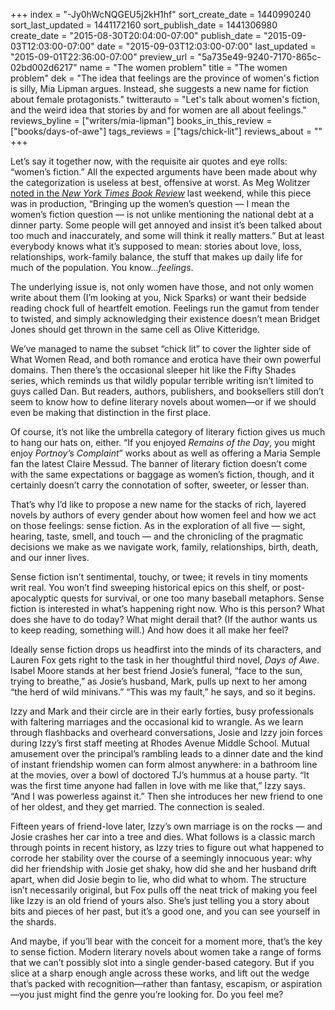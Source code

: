 +++
index = "-Jy0hWcNQGEU5j2kH1hf"
sort_create_date = 1440990240
sort_last_updated = 1441172160
sort_publish_date = 1441306980
create_date = "2015-08-30T20:04:00-07:00"
publish_date = "2015-09-03T12:03:00-07:00"
date = "2015-09-03T12:03:00-07:00"
last_updated = "2015-09-01T22:36:00-07:00"
preview_url = "5a735e49-9240-7170-865c-02bd002d6217"
name = "The women problem"
title = "The women problem"
dek = "The idea that feelings are the province of women's fiction is silly, Mia Lipman argues. Instead, she suggests a new name for fiction about female protagonists."
twitterauto = "Let's talk about women's fiction, and the weird idea that stories by and for women are all about feelings."
reviews_byline = ["writers/mia-lipman"]
books_in_this_review = ["books/days-of-awe"]
tags_reviews = ["tags/chick-lit"]
reviews_about = ""
+++

Let’s say it together now, with the requisite air quotes and eye rolls: “women’s fiction.” All the expected arguments have been made about why the categorization is useless at best, offensive at worst. As Meg Wolitzer [noted in the *New York Times Book Review*](www.nytimes.com/2012/04/01/books/review/on-the-rules-of-literary-fiction-for-men-and-women.html) last weekend, while this piece was in production, “Bringing up the women’s question — I mean the women’s fiction question — is not unlike mentioning the national debt at a dinner party. Some people will get annoyed and insist it’s been talked about too much and inaccurately, and some will think it really matters.” But at least everybody knows what it’s supposed to mean: stories about love, loss, relationships, work-family balance, the stuff that makes up daily life for much of the population. You know…*feelings*.

The underlying issue is, not only women have those, and not only women write about them (I’m looking at you, Nick Sparks) or want their bedside reading chock full of heartfelt emotion. Feelings run the gamut from tender to twisted, and simply acknowledging their existence doesn’t mean Bridget Jones should get thrown in the same cell as Olive Kitteridge. 

We’ve managed to name the subset “chick lit” to cover the lighter side of What Women Read, and both romance and erotica have their own powerful domains. Then there’s the occasional sleeper hit like the Fifty Shades series, which reminds us that wildly popular terrible writing isn’t limited to guys called Dan. But readers, authors, publishers, and booksellers still don’t seem to know how to define literary novels about women—or if we should even be making that distinction in the first place.

Of course, it’s not like the umbrella category of literary fiction gives us much to hang our hats on, either. “If you enjoyed *Remains of the Day*, you might enjoy *Portnoy’s Complaint*” works about as well as offering a Maria Semple fan the latest Claire Messud. The banner of literary fiction doesn’t come with the same expectations or baggage as women’s fiction, though, and it certainly doesn’t carry the connotation of softer, sweeter, or lesser than.

That’s why I’d like to propose a new name for the stacks of rich, layered novels by authors of every gender about how women feel and how we act on those feelings: sense fiction. As in the exploration of all five — sight, hearing, taste, smell, and touch — and the chronicling of the pragmatic decisions we make as we navigate work, family, relationships, birth, death, and our inner lives. 

Sense fiction isn’t sentimental, touchy, or twee; it revels in tiny moments writ real. You won’t find sweeping historical epics on this shelf, or post-apocalyptic quests for survival, or one too many baseball metaphors. Sense fiction is interested in what’s happening right now. Who is this person? What does she have to do today? What might derail that? (If the author wants us to keep reading, something will.) And how does it all make her feel?

Ideally sense fiction drops us headfirst into the minds of its characters, and Lauren Fox gets right to the task in her thoughtful third novel, *Days of Awe*. Isabel Moore stands at her best friend Josie’s funeral, “face to the sun, trying to breathe,” as Josie’s husband, Mark, pulls up next to her among “the herd of wild minivans.” “This was my fault,” he says, and so it begins. 

Izzy and Mark and their circle are in their early forties, busy professionals with faltering marriages and the occasional kid to wrangle. As we learn through flashbacks and overheard conversations, Josie and Izzy join forces during Izzy’s first staff meeting at Rhodes Avenue Middle School. Mutual amusement over the principal’s rambling leads to a dinner date and the kind of instant friendship women can form almost anywhere: in a bathroom line at the movies, over a bowl of doctored TJ’s hummus at a house party. “It was the first time anyone had fallen in love with me like that,” Izzy says. “And I was powerless against it.” Then she introduces her new friend to one of her oldest, and they get married. The connection is sealed.

Fifteen years of friend-love later, Izzy’s own marriage is on the rocks — and Josie crashes her car into a tree and dies. What follows is a classic march through points in recent history, as Izzy tries to figure out what happened to corrode her stability over the course of a seemingly innocuous year: why did her friendship with Josie get shaky, how did she and her husband drift apart, when did Josie begin to lie, who did what to whom. The structure isn’t necessarily original, but Fox pulls off the neat trick of making you feel like Izzy is an old friend of yours also. She’s just telling you a story about bits and pieces of her past, but it’s a good one, and you can see yourself in the shards.

And maybe, if you’ll bear with the conceit for a moment more, that’s the key to sense fiction. Modern literary novels about women take a range of forms that we can’t possibly slot into a single gender-based category. But if you slice at a sharp enough angle across these works, and lift out the wedge that’s packed with recognition—rather than fantasy, escapism, or aspiration—you just might find the genre you’re looking for. Do you feel me? 